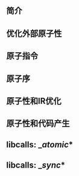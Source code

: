 ## 简介
## 优化外部原子性
## 原子指令
## 原子序
## 原子性和IR优化
## 原子性和代码产生
## libcalls: __atomic_*
## libcalls: __sync_*